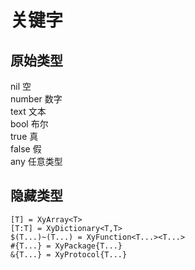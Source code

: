 # 关键字
## 原始类型
nil 空  
number 数字  
text 文本  
bool 布尔  
true 真  
false 假  
any 任意类型  

## 隐藏类型
    [T] = XyArray<T>
    [T:T] = XyDictionary<T,T>
    $(T...)~(T...) = XyFunction<T...><T...>
    #{T...} = XyPackage{T...}
    &{T...} = XyProtocol{T...}